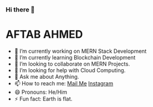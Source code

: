 ### Hi there 👋

<!--
**Aftab1311/Aftab1311** is a ✨ _special_ ✨ repository because its `README.md` (this file) appears on your GitHub profile.

Here are some ideas to get you started:
-->
# AFTAB AHMED
- 🔭 I’m currently working on MERN Stack Development
- 🌱 I’m currently learning Blockchain Development
- 👯 I’m looking to collaborate on MERN Projects.
- 🤔 I’m looking for help with Cloud Computing.
- 💬 Ask me about Anything.
- 📫 How to reach me: [Mail Me](mailto:md.aftabehsan@gmail.com)   [Instagram](https://instagram.com/hey_aftab_here)
- 😄 Pronouns: He/Him
- ⚡ Fun fact: Earth is flat.

